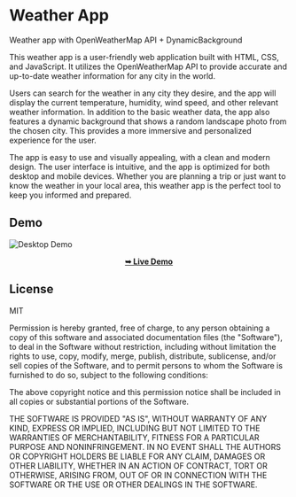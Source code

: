 # Weather App
Weather app with OpenWeatherMap API + DynamicBackground


This weather app is a user-friendly web application built with HTML, CSS, and JavaScript. It utilizes the OpenWeatherMap API to provide accurate and up-to-date weather information for any city in the world.

Users can search for the weather in any city they desire, and the app will display the current temperature, humidity, wind speed, and other relevant weather information. In addition to the basic weather data, the app also features a dynamic background that shows a random landscape photo from the chosen city. This provides a more immersive and personalized experience for the user.

The app is easy to use and visually appealing, with a clean and modern design. The user interface is intuitive, and the app is optimized for both desktop and mobile devices. Whether you are planning a trip or just want to know the weather in your local area, this weather app is the perfect tool to keep you informed and prepared.

## Demo 

![Desktop Demo](https://oktayshakirov.com/assets/images/projects/weather-app.png "Desktop Demo")

<p align="center">
  <a href="https://oktayshakirov.github.io/weather-app"><strong>➥ Live Demo</strong></a>
</p>


## License

MIT

Permission is hereby granted, free of charge, to any person obtaining a copy of this software and associated documentation files (the "Software"), to deal in the Software without restriction, including without limitation the rights to use, copy, modify, merge, publish, distribute, sublicense, and/or sell copies of the Software, and to permit persons to whom the Software is furnished to do so, subject to the following conditions:

The above copyright notice and this permission notice shall be included in all copies or substantial portions of the Software.

THE SOFTWARE IS PROVIDED "AS IS", WITHOUT WARRANTY OF ANY KIND, EXPRESS OR IMPLIED, INCLUDING BUT NOT LIMITED TO THE WARRANTIES OF MERCHANTABILITY, FITNESS FOR A PARTICULAR PURPOSE AND NONINFRINGEMENT. IN NO EVENT SHALL THE AUTHORS OR COPYRIGHT HOLDERS BE LIABLE FOR ANY CLAIM, DAMAGES OR OTHER LIABILITY, WHETHER IN AN ACTION OF CONTRACT, TORT OR OTHERWISE, ARISING FROM, OUT OF OR IN CONNECTION WITH THE SOFTWARE OR THE USE OR OTHER DEALINGS IN THE SOFTWARE.
